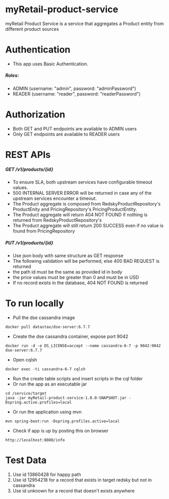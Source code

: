 # myRetail-product-service
myRetail Product Service is a service that aggregates a Product entity from different product sources

# Authentication
*  This app uses Basic Authentication.

#####  Roles:
* ADMIN 
 (username: "admin", password: "adminPassword")
* READER 
(username: "reader", password: "readerPassword")

# Authorization
* Both GET and PUT endpoints are available to ADMIN users
* Only GET endpoints are available to READER users

# REST APIs

##### GET /v1/products/{id}

   - To ensure SLA, both upstream services have configurable timeout values.
   - 500 INTERNAL SERVER ERROR will be returned in case any of the upstream services encounter a timeout.
   - The Product aggregate is composed from RedskyProductRepository's ProductEnity and PricingRepository's PricingProductEntity.
   - The Product aggregate will return 404 NOT FOUND if nothing is returned from RedskyProductRepository's
   - The Product aggregate will still return 200 SUCCESS even if no value is found from PricingRepository

##### PUT /v1/products/{id}

 - Use json body with same structure as GET response
 - The following validation will be performed, else 400 BAD REQUEST is returned
 - the path id must be the same as provided id in body
 - the price values must be greater than 0 and must be in USD
 - If no record exists in the database, 404 NOT FOUND is returned

# To run locally

- Pull the dse cassandra image

```
docker pull datastax/dse-server:6.7.7
```

- Create the dse cassandra container, expose port 9042

```
docker run -d -e DS_LICENSE=accept --name cassandra-6-7 -p 9042:9042 dse-server:6.7.7
```

- Open cqlsh

```
docker exec -ti cassandra-6-7 cqlsh
```

- Run the create table scripts and insert scripts in the cql folder
- Or run the app as an executable jar

```
cd /service/target
java -jar myRetail-product-service-1.0.0-SNAPSHOT.jar -Dspring.active.profiles=local
```
- Or run the application using mvn

```
mvn spring-boot:run -Dspring.profiles.active=local
```

- Check if app is up by posting this on browser

```
http://localhost:8080/info
```

# Test Data

1. Use id 13860428 for happy path
1. Use id 12954218 for a record that exists in target redsky but not in cassandra
1. Use id unknown for a record that doesn't exists anywhere


